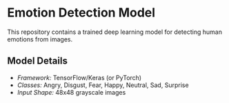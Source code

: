 # Emotion Detection Model  

This repository contains a trained deep learning model for detecting human emotions from images.  

## Model Details  
- *Framework:* TensorFlow/Keras (or PyTorch)  
- *Classes:* Angry, Disgust, Fear, Happy, Neutral, Sad, Surprise  
- *Input Shape:* 48x48 grayscale images  

